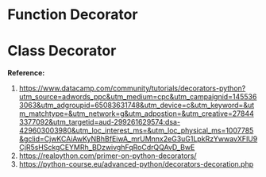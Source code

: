 # Function Decorator

# Class Decorator


**Reference:**  
1. https://www.datacamp.com/community/tutorials/decorators-python?utm_source=adwords_ppc&utm_medium=cpc&utm_campaignid=1455363063&utm_adgroupid=65083631748&utm_device=c&utm_keyword=&utm_matchtype=&utm_network=g&utm_adpostion=&utm_creative=278443377092&utm_targetid=aud-299261629574:dsa-429603003980&utm_loc_interest_ms=&utm_loc_physical_ms=1007785&gclid=CjwKCAiAwKyNBhBfEiwA_mrUMnnx2eG3uG1LpkRzYwwavXFlU9CjR5sHSckgCEYMRh_BDzwivghFqRoCdrQQAvD_BwE
2. https://realpython.com/primer-on-python-decorators/
3. https://python-course.eu/advanced-python/decorators-decoration.php
